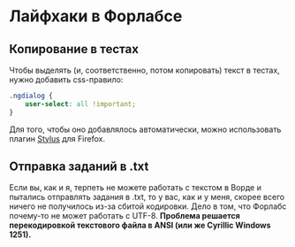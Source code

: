 # Лайфхаки в Форлабсе

## Копирование в тестах
Чтобы выделять (и, соответственно, потом копировать) текст в тестах, нужно добавить css-правило:
```css
.ngdialog {
    user-select: all !important;
}
```
Для того, чтобы оно добавлялось автоматически, можно использовать плагин [Stylus](https://addons.mozilla.org/ru/firefox/addon/styl-us/) для Firefox.

## Отправка заданий в .txt
Если вы, как и я, терпеть не можете работать с текстом в Ворде и пытались отправлять задания в .txt, то у вас, как и у меня, скорее всего ничего не получилось из-за сбитой кодировки. Дело в том, что Форлабс почему-то не может работать с UTF-8. **Проблема решается перекодировкой текстового файла в ANSI (или же Cyrillic Windows 1251).**
